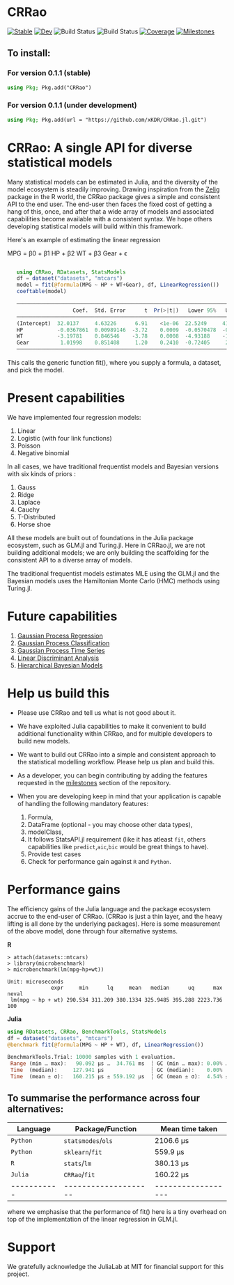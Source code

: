 # CRRao

[![Stable](https://img.shields.io/badge/docs-stable-blue.svg)](https://xKDR.github.io/CRRao.jl/stable)
[![Dev](https://img.shields.io/badge/docs-dev-blue.svg)](https://xKDR.github.io/CRRao.jl/dev)
![Build Status](https://github.com/xKDR/CRRao.jl/actions/workflows/ci.yml/badge.svg)
![Build Status](https://github.com/xKDR/CRRao.jl/actions/workflows/documentation.yml/badge.svg)
[![Coverage](https://codecov.io/gh/xKDR/CRRao.jl/branch/main/graph/badge.svg)](https://codecov.io/gh/xKDR/CRRao.jl)
[![Milestones](https://img.shields.io/badge/-milestones-brightgreen)](https://github.com/xKDR/CRRao.jl/milestones)

## To install: 
### For version 0.1.1 (stable)
```Julia
using Pkg; Pkg.add("CRRao")
```
### For version 0.1.1 (under development)
```Julia
using Pkg; Pkg.add(url = "https://github.com/xKDR/CRRao.jl.git")
```

# CRRao: A single API for diverse statistical models

Many statistical models can be estimated in Julia, and the diversity of the model ecosystem is steadily improving. Drawing inspiration from the [Zelig](http://docs.zeligproject.org/index.html) package in the R world, the CRRao package gives a simple and consistent API to the end user. The end-user then faces the fixed cost of getting a hang of this, once, and after that a wide array of models and associated capabilities become available with a consistent syntax. We hope others developing statistical models will build within this framework. 

Here's an example of estimating the linear regression

MPG = β0 + β1 HP + β2 WT + β3 Gear + ϵ

```Julia

   using CRRao, RDatasets, StatsModels
   df = dataset("datasets", "mtcars")
   model = fit(@formula(MPG ~ HP + WT+Gear), df, LinearRegression())
   coeftable(model)

   ────────────────────────────────────────────────────────────────────────────
                     Coef.  Std. Error      t  Pr(>|t|)   Lower 95%   Upper 95%
   ────────────────────────────────────────────────────────────────────────────
   (Intercept)  32.0137     4.63226      6.91    <1e-06  22.5249     41.5024
   HP           -0.0367861  0.00989146  -3.72    0.0009  -0.0570478  -0.0165243
   WT           -3.19781    0.846546    -3.78    0.0008  -4.93188    -1.46374
   Gear          1.01998    0.851408     1.20    0.2410  -0.72405     2.76401
   ────────────────────────────────────────────────────────────────────────────

   ```

This calls the generic function fit(), where you supply a formula, a dataset, and pick the model.

# Present capabilities

We have implemented four regression models:
1. Linear
2. Logistic (with four link functions) 
3. Poisson 
4. Negative binomial

In all cases, we have traditional frequentist models and Bayesian versions with six kinds of priors :

1. Gauss
2. Ridge
3. Laplace
4. Cauchy
5. T-Distributed
6. Horse shoe 


All these models are built out of foundations in the Julia package ecosystem, such as GLM.jl and Turing.jl. Here in CRRao.jl, we are not building additional models; we are only building the scaffolding for the consistent API to a diverse array of models.

The traditional frequentist models estimates MLE using the GLM.jl and the Bayesian models uses the Hamiltonian Monte Carlo (HMC) methods using Turing.jl.

# Future capabilities
1. [Gaussian Process Regression](https://github.com/xKDR/CRRao.jl/issues/44)
2. [Gaussian Process Classification](https://github.com/xKDR/CRRao.jl/issues/42)
3. [Gaussian Process Time Series](https://github.com/xKDR/CRRao.jl/issues/43)
4. [Linear Discriminant Analysis](https://github.com/xKDR/CRRao.jl/issues/25)
5. [Hierarchical Bayesian Models](https://github.com/xKDR/CRRao.jl/issues/49)



# Help us build this

+ Please use CRRao and tell us what is not good about it.

+ We have exploited Julia capabilities to make it convenient to build additional functionality within CRRao, and for multiple developers to build new models.

+ We want to build out CRRao into a simple and consistent approach to the statistical modelling workflow. Please help us plan and build this.

+ As a developer, you can begin contributing by adding the features requested in the [milestones](https://github.com/xKDR/CRRao.jl/milestones) section of the repository. 

+ When you are developing keep in mind that your application is capable of handling the following mandatory features:
   1. Formula,
   2. DataFrame (optional - you may choose other data types),
   3. modelClass,
   4. It follows StatsAPI.jl requirement (like it has atleast `fit`, others capabilities like `predict`,`aic`,`bic` would be great things to have).
   5. Provide test cases
   6. Check for performance gain against `R` and `Python`.

# Performance gains

The efficiency gains of the Julia language and the package ecosystem accrue to the end-user of CRRao. (CRRao is just a thin layer, and the heavy lifting is all done by the underlying packages). Here is some measurement of the above model, done through four alternative systems.

**R**
```{r}
> attach(datasets::mtcars)
> library(microbenchmark)
> microbenchmark(lm(mpg~hp+wt))
```

```{r}
Unit: microseconds
              expr     min      lq     mean   median      uq      max neval
 lm(mpg ~ hp + wt) 290.534 311.209 380.1334 325.9485 395.288 2223.736   100
```
**Julia**
```julia
using RDatasets, CRRao, BenchmarkTools, StatsModels
df = dataset("datasets", "mtcars")
@benchmark fit(@formula(MPG ~ HP + WT), df, LinearRegression())
```

```julia
BenchmarkTools.Trial: 10000 samples with 1 evaluation.
 Range (min … max):   90.092 μs …  34.761 ms  ┊ GC (min … max): 0.00% … 0.00%
 Time  (median):     127.941 μs               ┊ GC (median):    0.00%
 Time  (mean ± σ):   160.215 μs ± 559.192 μs  ┊ GC (mean ± σ):  4.54% ± 3.30%
```

To summarise the performance across four alternatives:
--------------------------------------------------
Language   |   Package/Function |    Mean time taken
-----------| -------------------|------------------
`Python`   |  `statsmodes`/`ols`|  2106.6 μs
`Python`   |  `sklearn`/`fit`   |   559.9 μs
`R`        |  `stats`/`lm`      |   380.13 μs
`Julia`    |  `CRRao`/`fit`     |    160.22 μs
-----------|--------------------|------------------

where we emphasise that the performance of fit() here is a tiny overhead on top of the implementation of the linear regression in GLM.jl.

# Support

We gratefully acknowledge the JuliaLab at MIT for financial support for this project.
